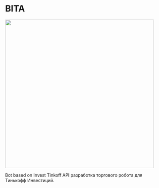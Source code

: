 # BITA

<img src="https://user-images.githubusercontent.com/45198512/166443225-95b11298-856a-43e2-a64c-84407e48debe.png" width="480">

Bot based on Invest Tinkoff API
разработка торгового робота для Тинькофф Инвестиций. 
